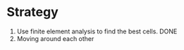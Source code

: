 # Strategy

1. Use finite element analysis to find the best cells. DONE
2. Moving around each other
